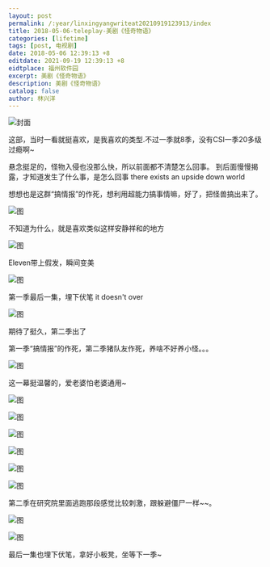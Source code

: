 ```yaml
---
layout: post
permalink: /:year/linxingyangwriteat20210919123913/index
title: 2018-05-06-teleplay-美剧《怪奇物语》
categories: [lifetime]
tags: [post, 电视剧]
date: 2018-05-06 12:39:13 +8
editdate: 2021-09-19 12:39:13 +8
eidtplace: 福州软件园
excerpt: 美剧《怪奇物语》
description: 美剧《怪奇物语》
catalog: false
author: 林兴洋
---
```



![封面](https://gitee.com/linxingyang/at-2020-10-02-image/raw/master/image/T-talks/image/2018/2018-05-06/gqwy.jpg)


这部，当时一看就挺喜欢，是我喜欢的类型.不过一季就8季，没有CSI一季20多级过瘾啊~


悬念挺足的，怪物入侵也没那么快，所以前面都不清楚怎么回事。
到后面慢慢揭露，才知道发生了什么事，是怎么回事
there exists an upside down world


想想也是这群“搞情报”的作死，想利用超能力搞事情嘛，好了，把怪兽搞出来了。

![图](https://gitee.com/linxingyang/at-2020-10-02-image/raw/master/image/T-talks/image/2018/2018-05-06/13.png)


不知道为什么，就是喜欢类似这样安静祥和的地方

![图](https://gitee.com/linxingyang/at-2020-10-02-image/raw/master/image/T-talks/image/2018/2018-05-06/03.png)



Eleven带上假发，瞬间变美

![图](https://gitee.com/linxingyang/at-2020-10-02-image/raw/master/image/T-talks/image/2018/2018-05-06/01.png)



第一季最后一集，埋下伏笔 it doesn't over

![图](https://gitee.com/linxingyang/at-2020-10-02-image/raw/master/image/T-talks/image/2018/2018-05-06/02.png)



期待了挺久，第二季出了

第一季“搞情报”的作死，第二季猪队友作死，养啥不好养小怪。。。

![图](https://gitee.com/linxingyang/at-2020-10-02-image/raw/master/image/T-talks/image/2018/2018-05-06/04.png)


这一幕挺温馨的，爱老婆怕老婆通用~

![图](https://gitee.com/linxingyang/at-2020-10-02-image/raw/master/image/T-talks/image/2018/2018-05-06/05.png)

![图](https://gitee.com/linxingyang/at-2020-10-02-image/raw/master/image/T-talks/image/2018/2018-05-06/06.png)

![图](https://gitee.com/linxingyang/at-2020-10-02-image/raw/master/image/T-talks/image/2018/2018-05-06/07.png)

![图](https://gitee.com/linxingyang/at-2020-10-02-image/raw/master/image/T-talks/image/2018/2018-05-06/08.png)

![图](https://gitee.com/linxingyang/at-2020-10-02-image/raw/master/image/T-talks/image/2018/2018-05-06/09.png)

![图](https://gitee.com/linxingyang/at-2020-10-02-image/raw/master/image/T-talks/image/2018/2018-05-06/10.png)


第二季在研究院里面逃跑那段感觉比较刺激，跟躲避僵尸一样~~。

![图](https://gitee.com/linxingyang/at-2020-10-02-image/raw/master/image/T-talks/image/2018/2018-05-06/11.png)

![图](https://gitee.com/linxingyang/at-2020-10-02-image/raw/master/image/T-talks/image/2018/2018-05-06/12.png)


最后一集也埋下伏笔，拿好小板凳，坐等下一季~